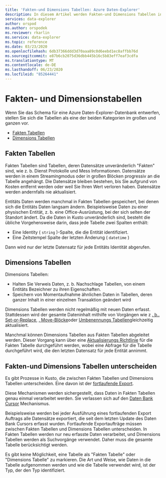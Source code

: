 ```yaml
---
title: 'Fakten-und Dimensions Tabellen: Azure Daten-Explorer'
description: In diesem Artikel werden Fakten-und Dimensions Tabellen in Azure Daten-Explorer beschrieben.
services: data-explorer
author: orspod
ms.author: orspodek
ms.reviewer: rkarlin
ms.service: data-explorer
ms.topic: reference
ms.date: 03/23/2020
ms.openlocfilehash: 6db37366ddd3d70aaa89c0d6eebd1ec8affbb76d
ms.sourcegitcommit: e87b6cb2075d36dbb445b16c5b83eff7eaf3cdfa
ms.translationtype: MT
ms.contentlocale: de-DE
ms.lasthandoff: 06/23/2020
ms.locfileid: "85264441"
---
```

# <a name="fact-and-dimension-tables"></a>Fakten- und Dimensionstabellen

Wenn Sie das Schema für eine Azure Daten-Explorer-Datenbank entwerfen, stellen Sie sich die Tabellen als eine der beiden Kategorien im großen und ganzen vor.
* [Fakten Tabellen](https://en.wikipedia.org/wiki/Fact_table)
* [Dimensions Tabellen](https://en.wikipedia.org/wiki/Dimension_(data_warehouse)#Dimension_table)

## <a name="fact-tables"></a>Fakten Tabellen
Fakten Tabellen sind Tabellen, deren Datensätze unveränderlich "Fakten" sind, wie z. b. Dienst Protokolle und Mess Informationen. Datensätze werden in einem Streamingmodus oder in großen Blöcken progressiv an die Tabelle angehängt. Die Datensätze bleiben bestehen, bis Sie aufgrund von Kosten entfernt werden oder weil Sie Ihren Wert verloren haben. Datensätze werden andernfalls nie aktualisiert.

Entitäts Daten werden manchmal in Fakten Tabellen gespeichert, bei denen sich die Entitäts Daten langsam ändern. Beispielsweise Daten zu einer physischen Entität, z. b. eine Office-Ausrüstung, bei der sich selten der Standort ändert.
Da die Daten in Kusto unveränderlich sind, besteht die übliche Vorgehensweise darin, dass jede Tabelle zwei Spalten enthält:
* Eine Identity ( `string` )-Spalte, die die Entität identifiziert.
* Eine Zeitstempel Spalte der letzten Änderung ( `datetime` )

Dann wird nur der letzte Datensatz für jede Entitäts Identität abgerufen.

## <a name="dimension-tables"></a>Dimensions Tabellen
Dimensions Tabellen:
* Halten Sie Verweis Daten, z. b. Nachschlage Tabellen, von einem Entitäts Bezeichner zu ihren Eigenschaften.
* Speichern von Momentaufnahme ähnlichen Daten in Tabellen, deren ganzer Inhalt in einer einzelnen Transaktion geändert wird

Dimensions Tabellen werden nicht regelmäßig mit neuen Daten erfasst. Stattdessen wird der gesamte Dateninhalt mithilfe von Vorgängen wie z [. b.. Set-or-Replace](../management/data-ingestion/ingest-from-query.md), [. Move-Blöcke](../management/extents-commands.md#move-extents)oder [Umbenennungs Tabellen](../management/rename-table-command.md)gleichzeitig aktualisiert.

Manchmal können Dimensions Tabellen aus Fakten Tabellen abgeleitet werden. Dieser Vorgang kann über eine [Aktualisierungs Richtlinie](../management/updatepolicy.md) für die Fakten Tabelle durchgeführt werden, wobei eine Abfrage für die Tabelle durchgeführt wird, die den letzten Datensatz für jede Entität annimmt.

## <a name="differentiate-fact-and-dimension-tables"></a>Fakten-und Dimensions Tabellen unterscheiden

Es gibt Prozesse in Kusto, die zwischen Fakten Tabellen und Dimensions Tabellen unterscheiden. Eine davon ist der [fortlaufende Export](../management/data-export/continuous-data-export.md).

Diese Mechanismen werden sichergestellt, dass Daten in Fakten Tabellen genau einmal verarbeitet werden. Sie verlassen sich auf den [Daten Bank Cursor](../management/databasecursor.md) Mechanismus.

Beispielsweise werden bei jeder Ausführung eines fortlaufenden Export Auftrags alle Datensätze exportiert, die seit dem letzten Update des Daten Bank Cursors erfasst wurden. Fortlaufende Exportaufträge müssen zwischen Fakten Tabellen und Dimensions Tabellen unterscheiden. In Fakten Tabellen werden nur neu erfasste Daten verarbeitet, und Dimensions Tabellen werden als Suchvorgänge verwendet. Daher muss die gesamte Tabelle berücksichtigt werden.

Es gibt keine Möglichkeit, eine Tabelle als "Fakten Tabelle" oder "Dimensions Tabelle" zu markieren.
Die Art und Weise, wie Daten in die Tabelle aufgenommen werden und wie die Tabelle verwendet wird, ist der Typ, der den Typ identifiziert.
